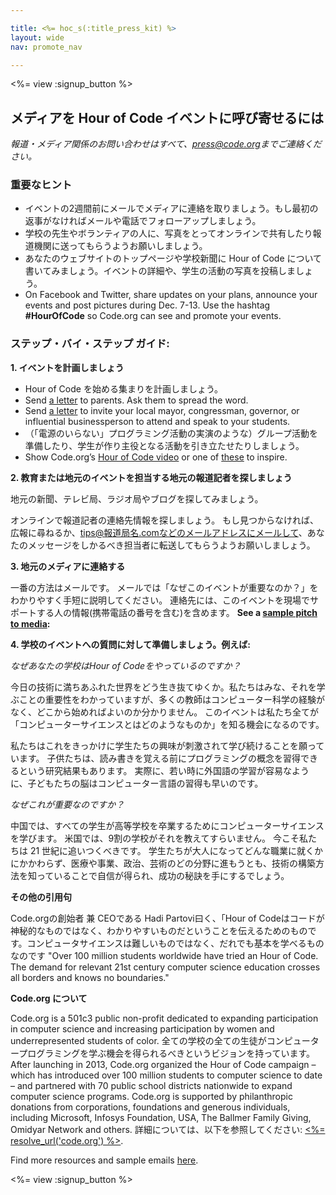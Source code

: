 ```yaml
---

title: <%= hoc_s(:title_press_kit) %>
layout: wide
nav: promote_nav

---
```


<%= view :signup_button %>

## メディアを Hour of Code イベントに呼び寄せるには

*報道・メディア関係のお問い合わせはすべて、<press@code.org>までご連絡ください。*

### 重要なヒント

  * イベントの2週間前にメールでメディアに連絡を取りましょう。もし最初の返事がなければメールや電話でフォローアップしましょう。
  * 学校の先生やボランティアの人に、写真をとってオンラインで共有したり報道機関に送ってもらうようお願いしましょう。
  * あなたのウェブサイトのトップページや学校新聞に Hour of Code について書いてみましょう。イベントの詳細や、学生の活動の写真を投稿しましょう。
  * On Facebook and Twitter, share updates on your plans, announce your events and post pictures during Dec. 7-13. Use the hashtag **#HourOfCode** so Code.org can see and promote your events.

### ステップ・バイ・ステップ ガイド:

**1. イベントを計画しましょう**

  * Hour of Code を始める集まりを計画しましょう。
  * Send [a letter](<%= resolve_url('/promote#sample-emails') %>) to parents. Ask them to spread the word.
  * Send [a letter](<%= resolve_url('/promote#sample-emails') %>) to invite your local mayor, congressman, governor, or influential businessperson to attend and speak to your students.
  * （「電源のいらない」プログラミング活動の実演のような）グループ活動を準備したり、学生が作り主役となる活動を引き立たせたりしましょう。
  * Show Code.org’s [Hour of Code video](<%= resolve_url('/') %>) or one of [these](<%= resolve_url('/promote#videos') %>) to inspire.

**2. 教育または地元のイベントを担当する地元の報道記者を探しましょう**

地元の新聞、テレビ局、ラジオ局やブログを探してみましょう。

オンラインで報道記者の連絡先情報を探しましょう。 もし見つからなければ、広報に尋ねるか、tips@報道局名.comなどのメールアドレスにメールして、あなたのメッセージをしかるべき担当者に転送してもらうようお願いしましょう。

**3. 地元のメディアに連絡する**

一番の方法はメールです。 メールでは「なぜこのイベントが重要なのか？」をわかりやすく手短に説明してください。 連絡先には、このイベントを現場でサポートする人の情報(携帯電話の番号を含む)を含めます。 **See a [sample pitch to media](<%= resolve_url('/promote#sample-emails') %>):**

**4. 学校のイベントへの質問に対して準備しましょう。例えば:**

*なぜあなたの学校はHour of Codeをやっているのですか？*

今日の技術に満ちあふれた世界をどう生き抜てゆくか。私たちはみな、それを学ぶことの重要性をわかっていますが、多くの教師はコンピューター科学の経験がなく、どこから始めればよいのか分かりません。 このイベントは私たち全てが「コンピューターサイエンスとはどのようなものか」を知る機会になるのです。

私たちはこれをきっかけに学生たちの興味が刺激されて学び続けることを願っています。 子供たちは、読み書きを覚える前にプログラミングの概念を習得できるという研究結果もあります。 実際に、若い時に外国語の学習が容易なように、子どもたちの脳はコンピューター言語の習得も早いのです。

*なぜこれが重要なのですか？*

中国では、すべての学生が高等学校を卒業するためにコンピューターサイエンスを学びます。 米国では、9割の学校がそれを教えてすらいません。 今こそ私たちは 21 世紀に追いつくべきです。 学生たちが大人になってどんな職業に就くかにかかわらず、医療や事業、政治、芸術のどの分野に進もうとも、技術の構築方法を知っていることで自信が得られ、成功の秘訣を手にするでしょう。

**その他の引用句**

Code.orgの創始者 兼 CEOである Hadi Partovi曰く、「Hour of Codeはコードが神秘的なものではなく、わかりやすいものだということを伝えるためのものです。コンピュータサイエンスは難しいものではなく、だれでも基本を学べるものなのです "Over 100 million students worldwide have tried an Hour of Code. The demand for relevant 21st century computer science education crosses all borders and knows no boundaries."

**Code.org について**

Code.org is a 501c3 public non-profit dedicated to expanding participation in computer science and increasing participation by women and underrepresented students of color. 全ての学校の全ての生徒がコンピュータープログラミングを学ぶ機会を得られるべきというビジョンを持っています。 After launching in 2013, Code.org organized the Hour of Code campaign – which has introduced over 100 million students to computer science to date – and partnered with 70 public school districts nationwide to expand computer science programs. Code.org is supported by philanthropic donations from corporations, foundations and generous individuals, including Microsoft, Infosys Foundation, USA, The Ballmer Family Giving, Omidyar Network and others. 詳細については、以下を参照してください: [<%= resolve_url('code.org') %>](<%= resolve_url('https://code.org') %>).

  
Find more resources and sample emails [here](<%= resolve_url('/promote') %>).

<%= view :signup_button %>